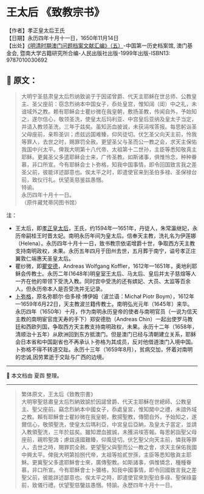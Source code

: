 # 王太后 《致教宗书》

【作者】孝正皇太后王氏 </br>
【日期】永历四年十月十一日，​​1650年11月14日</br>
【出处】[《明清时期澳门问题档案文献汇编》（五）](https://www.macaudata.mo/books/detail?bno=b000417)-中国第一历史档案馆, 澳门基金会, 暨南大学古籍研究所合编-人民出版社出版-1999年出版-ISBN13: 9787010030692

## 📜 原文：

> 大明宁圣慈肃皇太后烈纳致谕于于因诺曾爵、代天主耶稣在世总师、公教皇主、圣父座前：窃念烈纳本中国女子，忝处皇宫，惟知阔（闺）中之礼，未谙域外之教。赖有耶稣会士瞿纱微在我皇朝，敷扬圣教，传闻自外，予始知之，遂尔信心，敬领圣洗，使皇太后玛利亚、中宫皇后亚纳及皇太子当定，并请入教领圣洗，三年于兹矣。虽知沥血披诚，未获涓埃答报。每思躬诣圣父母座前，亲聆圣训；虑兹远国难臻，仰风徒切。伏乞圣父向天主前，怜我等罪人，去世之时，赐罪罚全赦。更望圣父与圣而公一教之会，求天主保佑我国中兴太平。俾我大明第十八代帝、太祖第十二世孙，主臣等悉知敬真主耶稣。更冀圣父多遣耶稣会士来，广传圣教。如斯诸事，俱惟怜念，种种眷慕，非口所宣。今有耶稣会士卜弥格，知我中国事情，即令回国致言我之差圣父前，彼能详述鄙意也。俟太平之时，即遣使官来到圣伯多禄、圣保禄台前，致仪行礼。伏望圣慈鉴兹愚悃。</br>
特谕。</br>
永历四年十月十一日。</br>
（原件藏梵蒂冈图书馆）

注：</br>
- 王太后，即[孝正皇太后](https://zh.wikipedia.org/zh-hans/%E5%AD%9D%E6%AD%A3%E7%9A%87%E5%A4%AA%E5%90%8E)，王氏，约1594年—1651年，丹徒人，朱常瀛继妃，永历帝嗣桂王时晋太妃。南明永历年间为皇太后。信奉天主教，洗礼名为伊莲娜（Helena）。永历四年十月十一日，致书教宗依诺增爵十世，争取西方天主教支持南明政权，未果。永历五年四月于田州去世，五月葬于南宁，谥号孝正庄翼敦仁端惠天圣皇太后。</br>
- 瞿纱微，即[瞿安德](https://baike.baidu.com/item/%E7%9E%BF%E5%AE%89%E5%BE%B7/17829734)，Andreas Wolfgang Koffler，1612年—1651年，奥地利耶稣会传教士。永历二年(1648年)明皇室王太后、马太后、皇后并太子慈煊等人一齐在他的带领下受洗入教。同时宫中受洗的还有嫔妃、大员、太监等百余人，但永历帝本人是否受洗并无记录。</br>
- [卜弥格](https://zh.wikipedia.org/zh-hans/%E5%8D%9C%E5%BC%A5%E6%A0%BC)，原名弥额尔·伯多禄·博伊姆（波兰语：Michał Piotr Boym），1612年—1659年6月22日，天主教波兰籍传教士。南明弘光元年（1645年）来华。永历四年（1650年）十月，作为南明永历皇帝的使者与南明官员（一说为信天主教的南明宦官庞天寿的手下）郑安德肋（Andreas Chin）一起出使罗马教廷和西欧列国，争取西方天主教支持南明政权，未果。永历十二年（1658年，清顺治十五年）从欧洲回到东方抵澳门。但是澳门已经与清朝建立关系，耶稣会日本省和中国副省也不再承认卜弥格为其成员，反对他借道澳门入境中国。卜弥格不得不转道交趾。永历十三年（1659年8月），贫病交加，怀着对南明的忠诚,因劳累逝于交趾与广西的边境。

---

📌 本文档由 夏舆 整理。

---

> 繁体原文，王太后《致教宗書》</br>
大明寧聖慈肅皇太后烈納致諭於因諾曾爵、代天主耶穌在世總師、公教皇主、聖父座前。竊念烈納本中國女子，忝處皇宮，惟知閫中之禮，未諳外域之教。賴有耶穌會士瞿紗微在我皇朝，敷揚聖教，傳聞自外，予始知之，遂爾信心，敬領聖洗，使皇太后瑪利亞，中宮皇后亞納，及皇太子當定，並請入教領聖洗，三年於兹矣。雖知瀝血披誠，未獲涓埃答報。每思躬詣聖父母座前，親聆聖誨；慮兹遠國難臻，仰風徒切。伏乞聖父向天主前，憐我等罪人，去世之時，賜罪罰全赦。更望聖父與聖而公一教之會，求天主保佑我國中興太平。俾我大明第拾捌代帝，太祖等拾貳世孫，主臣等悉知敬眞主耶穌。更冀聖父多遣耶穌會士來，廣傳聖教。如斯諸事，俱惟憐念，種種眷慕，非口所宣。今有耶穌會士卜彌格，知我中國事情，即令回國致言我之差聖父前，彼能詳述鄙意也。俟太平之時，即遣使官來到聖伯多祿、聖保祿臺前，致儀行禮。伏望聖慈鑒兹愚悃。特諭。永歷四年十月十一日。  
